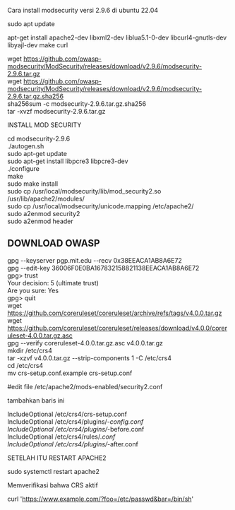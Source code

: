 Cara install modsecurity versi 2.9.6 di ubuntu 22.04

sudo apt update

apt-get install apache2-dev libxml2-dev liblua5.1-0-dev libcurl4-gnutls-dev libyajl-dev make curl 
    
wget https://github.com/owasp-modsecurity/ModSecurity/releases/download/v2.9.6/modsecurity-2.9.6.tar.gz \
wget https://github.com/owasp-modsecurity/ModSecurity/releases/download/v2.9.6/modsecurity-2.9.6.tar.gz.sha256 \
sha256sum -c modsecurity-2.9.6.tar.gz.sha256 \
tar -xvzf modsecurity-2.9.6.tar.gz 

INSTALL MOD SECURITY 

cd modsecurity-2.9.6 \
./autogen.sh  \
sudo apt-get update \
sudo apt-get install libpcre3 libpcre3-dev \
./configure \
make \
sudo make install  \
sudo cp /usr/local/modsecurity/lib/mod_security2.so /usr/lib/apache2/modules/  \
sudo cp /usr/local/modsecurity/unicode.mapping /etc/apache2/ \
sudo a2enmod security2  \
sudo a2enmod header 

## DOWNLOAD OWASP 

gpg --keyserver pgp.mit.edu --recv 0x38EEACA1AB8A6E72  \
gpg --edit-key 36006F0E0BA167832158821138EEACA1AB8A6E72  \
gpg> trust \
Your decision: 5 (ultimate trust)  \
Are you sure: Yes  \
gpg> quit \
wget https://github.com/coreruleset/coreruleset/archive/refs/tags/v4.0.0.tar.gz \
wget https://github.com/coreruleset/coreruleset/releases/download/v4.0.0/coreruleset-4.0.0.tar.gz.asc \
gpg --verify coreruleset-4.0.0.tar.gz.asc v4.0.0.tar.gz \
mkdir /etc/crs4  \
tar -xzvf v4.0.0.tar.gz --strip-components 1 -C /etc/crs4  \
cd /etc/crs4 \
mv crs-setup.conf.example crs-setup.conf 

#edit file /etc/apache2/mods-enabled/security2.conf

tambahkan baris ini 

IncludeOptional /etc/crs4/crs-setup.conf  \
IncludeOptional /etc/crs4/plugins/*-config.conf  \
IncludeOptional /etc/crs4/plugins/*-before.conf  \
IncludeOptional /etc/crs4/rules/*.conf \
IncludeOptional /etc/crs4/plugins/*-after.conf  

SETELAH ITU RESTART APACHE2 

sudo systemctl restart apache2  

Memverifikasi bahwa CRS aktif

curl 'https://www.example.com/?foo=/etc/passwd&bar=/bin/sh'
